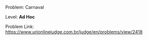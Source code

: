 Problem: Carnaval

Level: **Ad Hoc**

Problem Link: https://www.urionlinejudge.com.br/judge/en/problems/view/2418